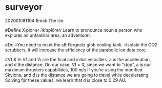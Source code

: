 # surveyor

202001081104 Break The Ice

#Define
X·plor·er
/ikˈsplôrər/
Learn to pronounce
noun
a person who explores an unfamiliar area; an adventurer.

#Do
::You need to reset the aft Fergnatz glob cooling tank.
::Isolate the CO2 scrubbers, it will increase the efficiency of the parabolic ion data core.

#Vf & Vi
Vf and Vi are the final and initial velocities, a is the acceleration, and d the distance. On our case, Vf = 0, since we want to “stop”, a is our maximum thrusters capabilities, 100 m/s if you’re using the modified Skylone, and d is the distance we are going to travel while decelerating. Solving for these values, we learn that d is close to 0.29 AU. 
